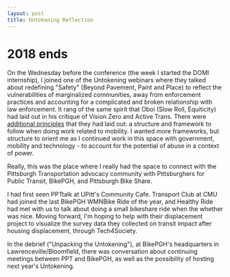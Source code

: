 ```yaml
---
layout: post
title: Untokening Reflection
---
```


# 2018 ends
On the Wednesday before the conference (the week I started the DOMI internship), I joined one of the Untokening webinars where they talked about redefining "Safety" (Beyond Pavement, Paint and Place) to reflect the vulnerabilities of marginalized communities, away from enforcement practices and accounting for a complicated and broken relationship with law enforcement. It rang of the same spirit that Oboi (Slow Roll, Equiticity) had laid out in his critique of Vision Zero and Active Trans. There were [additional principles](http://www.untokening.org/updates/2018/1/27/untokening-mobility-beyond-pavement-paint-and-place) that they had laid out: a structure and framework to follow when doing work related to mobility. I wanted more frameworks, but structure to orient me as I continued work in this space with government, mobility and technology - to account for the potential of abuse in a context of power.

Really, this was the place where I really had the space to connect with the Pittsburgh Transportation advocacy community with Pittsburghers for Public Transit, BikePGH, and Pittsburgh Bike Share.

I had first seen PPTtalk at UPitt's Community Cafe. Transport Club at CMU had joined the last BikePGH WMNBike Ride of the year, and Healthy Ride had met with us to talk about doing a small bikeshare ride when the whether was nice. Moving forward, I'm hoping to help with their displacement project to visualize the survey data they collected on transit impact after housing displacement, through Tech4Society.

In the debrief ("Unpacking the Untokening"), at BikePGH's headquarters in Lawrenceville/Bloomfield, there was conversation about continuing meetings between PPT and BikePGH, as well as the possibility of hosting next year's Untokening.
